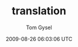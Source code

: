 ---
title: 'translation'
posts: 1
hash: 'OQwixaFn'
author: 'Tom Gysel'
date: 2009-08-26 06:03:06 UTC
sources:
  - https://tokipona.yahoogroups.narkive.com/OQwixaFn
---